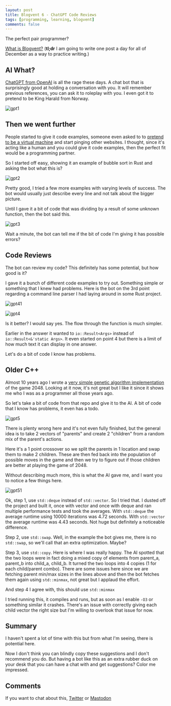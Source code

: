 ```yaml
---
layout: post
title: Blogvent 6 - ChatGPT Code Reviews
tags: [programming, learning, blogvent]
comments: false
---
```


The perfect pair programmer?

[What is Blogvent?](/2022-11-27-blogvent-calendar/) (**tl;dr** I am going to write one post a day for all of December as a way to practice writing.)

## AI What?

[ChatGPT from OpenAI](https://chat.openai.com/chat) is all the rage these days. A chat bot that is surprisingly good at holding a conversation with you. It will remember previous references, you can ask it to roleplay with you. I even got it to pretend to be King Harald from Norway.

![gpt1](/img/gpt1.png "conversation between me and the bot, where the bot pretends to be the king of norway that doesn't want to cut his hair")

## Then we went further

People started to give it code examples, someone even asked to to [pretend to be a virtual machine](https://www.engraved.blog/building-a-virtual-machine-inside/) and start pinging other websites. I thought, since it's acting like a human and you could give it code examples, then the perfect fit would be a programming partner.

So I started off easy, showing it an example of bubble sort in Rust and asking the bot what this is?

![gpt2](/img/gpt2.png "what does this function do, with a code example, the bot is telling me that this is bubble sort and then explains bubble sort")

Pretty good, I tried a few more examples with varying levels of success. The bot would usually just describe every line and not talk about the bigger picture.

Until I gave it a bit of code that was dividing by a result of some unknown function, then the bot said this.

![gpt3](/img/gpt3.png "bot saying: it's worth noting that this function doesn't include any error checking. Warning me of a division by zero error.")

Wait a minute, the bot can tell me if the bit of code I'm giving it has possible errors?

## Code Reviews

The bot can review my code? This definitely has some potential, but how good is it?

I gave it a bunch of different code examples to try out. Something simple or something that I knew had problems. Here is the bot on the 3rd point regarding a command line parser I had laying around in some Rust project.

![gpt41](/img/gpt41.png "command line parser in rust, reads allargs parse, opens a file and sends the contents to serde json.")

![gpt4](/img/gpt4.png "bot simplifying the code by removing the else condition if there is no config argument")

Is it better? I would say yes. The flow through the function is much simpler. 

Earlier in the answer it wanted to `io::Result<Args>` instead of `io::Result<&'static Args>`. It even started on point 4 but there is a limit of how much text it can display in one answer.

Let's do a bit of code I know has problems.

## Older C++

Almost 10 years ago I wrote a [very simple genetic algorithm implementation](https://github.com/olafurw/ML2048) of the game 2048. Looking at it now, it's not great but I like it since it shows me who I was as a programmer all those years ago.

So let's take a bit of code from that repo and give it to the AI. A bit of code that I know has problems, it even has a todo.

![gpt5](/img/gpt5.png "a pretty long function called one point crossover, that takes 2 vectors, splits them at a random point and creates two child vectors from a mix of the first two.")

There is plenty wrong here and it's not even fully finished, but the general idea is to take 2 vectors of "parents" and create 2 "children" from a random mix of the parent's actions.

Here it's a 1 point crossover so we split the parents in 1 location and swap them to make 2 children. These are then fed back into the population of possible moves in the game and then we try to figure out if those children are better at playing the game of 2048.

Without describing much more, this is what the AI gave me, and I want you to notice a few things here.

![gpt51](/img/gpt51.png "suggestions to improve your code, use deque instead of vector, use std::swap to swap the elements, use std::copy instead of the loop, use std::minmax instead of min and max separately.")

Ok, step 1, use `std::deque` instead of `std::vector`. So I tried that. I dusted off the project and built it, once with vector and once with deque and ran multiple performance tests and took the averages. With `std::deque` the average runtime using 10000 iterations was 4.72 seconds. With `std::vector` the average runtime was 4.43 seconds. Not huge but definitely a noticeable difference.

Step 2, use `std::swap`. Well, in the example the bot gives me, there is no `std::swap`, so we'll call that an extra optimization. Maybe?

Step 3, use `std::copy`. Here is where I was really happy. The AI spotted that the two loops were in fact doing a mixed copy of elements from parent_a, parent_b into child_a, child_b. It turned the two loops into 4 copies (1 for each child/parent combo). There are some issues here since we are fetching parent min/max sizes in the lines above and then the bot fetches them again using `std::minmax`, not great but I applaud the effort.

And step 4 I agree with, this should use `std::minmax`

I tried running this, it compiles and runs, but as soon as I enable `-O3` or something similar it crashes. There's an issue with correctly giving each child vector the right size but I'm willing to overlook that issue for now.

## Summary

I haven't spent a lot of time with this but from what I'm seeing, there is potential here.

Now I don't think you can blindly copy these suggestions and I don't recommend you do. But having a bot like this as an extra rubber duck on your desk that you can have a chat with and get suggestions? Color me impressed.

## Comments

If you want to chat about this, [Twitter](https://twitter.com/olafurw/status/1600233175531167745) or [Mastodon](https://mastodon.social/@olafurw/109468733358202936)